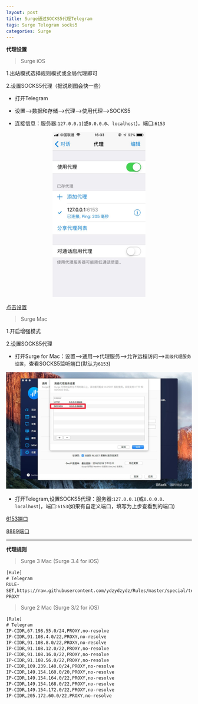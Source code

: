 ```yaml
---
layout: post
title: Surge通过SOCKS5代理Telegram
tags: Surge Telegram socks5
categories: Surge
---
```


**代理设置**

> Surge iOS

1.出站模式选择规则模式或全局代理即可

2.设置SOCKS5代理（据说刷图会快一些）

* 打开Telegram

* 设置—>数据和存储—>代理—>使用代理—>SOCKS5

* 连接信息：服务器:`127.0.0.1`(或`0.0.0.0`、`localhost`)，端口:`6153`

<!-- more -->

<div align="center"><img src="https://raw.githubusercontent.com/ydzydzydz/blogphoto/master/socks5/tg.png" width="50%"  /></div>

[点击设置](https://t.me/socks?server=127.0.0.1&port=6153)

> Surge Mac

1.开启增强模式

2.设置SOCKS5代理

* 打开Surge for Mac：设置—>通用—>代理服务—>允许远程访问—>`高级代理服务设置`，查看SOCKS5监听端口(默认为`6153`)

![socks5](https://raw.githubusercontent.com/ydzydzydz/blogphoto/master/socks5/socks5.png)


* 打开Telegram,设置SOCKS5代理：服务器:`127.0.0.1`(或`0.0.0.0`、`localhost`)，端口:`6153`(如果有自定义端口，填写为上步查看到的端口)

[6153端口](https://t.me/socks?server=127.0.0.1&port=6153)

[8889端口](https://t.me/socks?server=127.0.0.1&port=8889)

---

**代理规则**

> Surge 3 Mac (Surge 3.4 for iOS)

```
[Rule]
# Telegram
RULE-SET,https://raw.githubusercontent.com/ydzydzydz/Rules/master/special/telegram.list，PROXY
```

> Surge 2 Mac (Surge 3/2 for iOS)

```
[Rule]
# Telegram
IP-CIDR,67.198.55.0/24,PROXY,no-resolve
IP-CIDR,91.108.4.0/22,PROXY,no-resolve
IP-CIDR,91.108.8.0/22,PROXY,no-resolve
IP-CIDR,91.108.12.0/22,PROXY,no-resolve
IP-CIDR,91.108.16.0/22,PROXY,no-resolve
IP-CIDR,91.108.56.0/22,PROXY,no-resolve
IP-CIDR,109.239.140.0/24,PROXY,no-resolve
IP-CIDR,149.154.160.0/20,PROXY,no-resolve
IP-CIDR,149.154.164.0/22,PROXY,no-resolve
IP-CIDR,149.154.168.0/22,PROXY,no-resolve
IP-CIDR,149.154.172.0/22,PROXY,no-resolve
IP-CIDR,205.172.60.0/22,PROXY,no-resolve
```

<div id="outerdiv" style="position:fixed;top:0;left:0;background:rgba(0,0,0,0.7);z-index:2;width:100%;height:100%;display:none;">
    <div id="innerdiv" style="position:absolute;">
        <img id="bigimg" style="border:5px solid #fff;" src="" />
    </div>
</div>
 <script src="https://libs.baidu.com/jquery/2.0.0/jquery.min.js"></script>
<script type="text/javascript">
   $("body").on('click','img',function(){  
       var _this = $(this);//将当前的img元素作为_this传入函数  
       imgShow("#outerdiv", "#innerdiv", "#bigimg", _this);  
   });
   function imgShow(outerdiv, innerdiv, bigimg, _this){  
       var src = _this.attr("src");//获取当前点击的pimg元素中的src属性  
       $(bigimg).attr("src", src);//设置#bigimg元素的src属性  
           /*获取当前点击图片的真实大小，并显示弹出层及大图*/  
       $("<img/>").attr("src", src).load(function(){  
           var windowW = $(window).width();//获取当前窗口宽度  
           var windowH = $(window).height();//获取当前窗口高度  
           var realWidth = this.width;//获取图片真实宽度  
           var realHeight = this.height;//获取图片真实高度  
           var imgWidth, imgHeight;  
           var scale = 0.8;//缩放尺寸，当图片真实宽度和高度大于窗口宽度和高度时进行缩放  

           if(realHeight>windowH*scale) {//判断图片高度  
               imgHeight = windowH*scale;//如大于窗口高度，图片高度进行缩放  
               imgWidth = imgHeight/realHeight*realWidth;//等比例缩放宽度  
               if(imgWidth>windowW*scale) {//如宽度扔大于窗口宽度  
                   imgWidth = windowW*scale;//再对宽度进行缩放  
               }  
           } else if(realWidth>windowW*scale) {//如图片高度合适，判断图片宽度  
               imgWidth = windowW*scale;//如大于窗口宽度，图片宽度进行缩放  
                           imgHeight = imgWidth/realWidth*realHeight;//等比例缩放高度  
           } else {//如果图片真实高度和宽度都符合要求，高宽不变  
               imgWidth = realWidth;  
               imgHeight = realHeight;  
           }  
                   $(bigimg).css("width",imgWidth);//以最终的宽度对图片缩放  
    
           var w = (windowW-imgWidth)/2;//计算图片与窗口左边距  
           var h = (windowH-imgHeight)/2;//计算图片与窗口上边距  
           $(innerdiv).css({"top":h, "left":w});//设置#innerdiv的top和left属性  
           $(outerdiv).fadeIn("fast");//淡入显示#outerdiv及.pimg  
       });  
       $(outerdiv).click(function(){//再次点击淡出消失弹出层  
           $(this).fadeOut("fast");  
       });  
   }  
</script>

